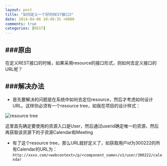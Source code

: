 ```yaml
---
layout: post
title: "如何定义一个好的REST接口3"
date: 2014-04-06 10:49:35 +0800
comments: true
categories: [REST]
---
```


###原由
---
在定义REST接口的时候，如果采用resource的接口形式，则如何去定义接口的URL呢？


###解决办法
---

- 首先要解决的问题是在系统中如何去定位resource，然后才考虑如何设计URL。这样你必须有一个resource tree，如我在项目的设计样式：

![resource tree](http://duffqiu.github.io/images/Rest_Resource_Tree.png "resouce tree")
   
   这里首先确定要使用的资源入口是User，然后通过userid确定唯一的资源，然后再获取该资源下的子资源Calendar和Meeting

- 有了这个resource tree，那么URL就好定义了，如获取用户id为300222的所有Calendar的URL为： `http://xxxx.com/<webcontext>/p/<component_name>/v1/user/300222/calendar`



